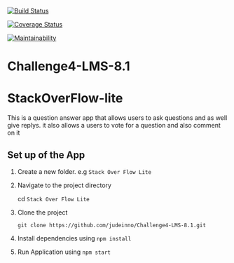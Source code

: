[![Build Status](https://travis-ci.org/judeinno/Challenge4-Bootcamp-Fronend.svg?branch=develop)](https://travis-ci.org/judeinno/Challenge4-Bootcamp-Fronend)

[![Coverage Status](https://coveralls.io/repos/github/judeinno/Challenge4-Bootcamp-Fronend/badge.svg?branch=develop)](https://coveralls.io/github/judeinno/Challenge4-Bootcamp-Fronend?branch=develop)

[![Maintainability](https://api.codeclimate.com/v1/badges/0b8a146ac6891649f4ac/maintainability)](https://codeclimate.com/github/judeinno/Challenge4-Bootcamp-Fronend/maintainability)

# Challenge4-LMS-8.1

# StackOverFlow-lite

This is a question answer app that allows users to ask questions and as well give replys.
it also allows a users to vote for a question and also comment on it


## Set up of the App

1. Create a new folder. e.g `Stack Over Flow Lite`

2. Navigate to the project directory

   cd `Stack Over Flow Lite`

3. Clone the project

   `git clone https://github.com/judeinno/Challenge4-LMS-8.1.git`

4. Install dependencies using `npm install`

5. Run Application using `npm start`